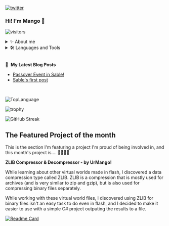 
[![twitter](https://img.shields.io/twitter/follow/_NoamRaz_?logo=twitter&style=for-the-badge)](https://twitter.com/_NoamRaz_) 
### Hi! I'm Mango 👋
![visitors](https://visitor-badge.glitch.me/badge?page_id=UrMango)
<details>
 <summary>✨ About me</summary>
 <br/>
I'm a game developer & programmer, video editor and graphic designer, and the creator of:
</br>
</br>

[Sable World](https://sable.co.il) - a free, fun, and safe adventure world for kids and teenagers.

Programming for me is the freedom to make dreams a reality technologically.
I love learning and experiencing new languages and technological tools.
</details>

<details>
<summary>🛠️ Languages and Tools</summary>
 <br/>
Some of the technological tools and languages i'm experiencing with are:

**Languages:**
 - Assembly, C, C++, C#, JS, Python, SQL, Java and Lua.

**Tools:**
 - Unity, Node.js, HTML & CSS, HTML5, Git, MongoDB and WireShark.
</details>
<br/>

📕 &nbsp;**My Latest Blog Posts**
- [Passover Event in Sable!](https://sable.co.il/blog/post/6255d19a85b21c54e233b7a3)
- [Sable's first post](https://sable.co.il/blog/post/61e7e228d3d99dd3b3a1982b)

<br/>

![TopLanguage](https://github-readme-stats.vercel.app/api/top-langs/?username=UrMango&layout=compact&theme=dark)

![trophy](https://github-profile-trophy.vercel.app/?username=UrMango&theme=onedark)

![GitHub Streak](https://github-readme-streak-stats.herokuapp.com?user=UrMango&theme=dark&date_format=M%20j%5B%2C%20Y%5D&fire=00FF02)

## The Featured Project of the month
This is the section I'm featuring a project I'm proud of being involved in,
and this month's project is.... 🥁🥁🥁🥁

 **ZLIB Compressor & Decompressor - by UrMango!**
 
 While learning about other virtual worlds made in flash, I discovered a data compression type called ZLIB.
 ZLIB is a compression that is mostly used for archives (and is very similar to zip and gzip), but is also used for compressing binary files separately.

While working with these virtual world files, I discovered using ZLIB for binary files isn't an easy task to do even in flash, and I decided to make it easier to use with a simple C# project outputing the results to a file.

[![Readme Card](https://github-readme-stats.vercel.app/api/pin/?username=UrMango&repo=zlib-comp-decomp&theme=dark)](https://github.com/UrMango/zlib-comp-decomp)

